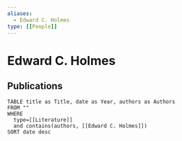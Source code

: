 ```yaml
---
aliases:
  - Edward C. Holmes
type: [[People]]
---
```


# Edward C. Holmes

## Publications

```dataview
TABLE title as Title, date as Year, authors as Authors
FROM ""
WHERE
  type=[[Literature]]
  and contains(authors, [[Edward C. Holmes]])
SORT date desc
```